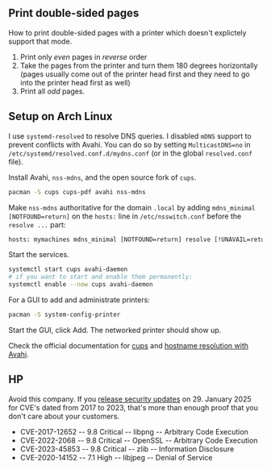 ## Print double-sided pages

How to print double-sided pages with a printer which doesn't explictely support
that mode.

1. Print only *even* pages in *reverse* order
2. Take the pages from the printer and turn them 180 degrees horizontally (pages
   usually come out of the printer head first and they need to go into the
   printer head first as well)
3. Print all *odd* pages.


## Setup on Arch Linux

I use `systemd-resolved` to resolve DNS queries. I disabled `mDNS`
support to prevent conflicts with Avahi. You can do so by setting
`MulticastDNS=no` in `/etc/systemd/resolved.conf.d/mydns.conf` (or in
the global `resolved.conf` file).

Install Avahi, `nss-mdns`, and the open source fork of `cups`.

```sh
pacman -S cups cups-pdf avahi nss-mdns
```

Make `nss-mdns` authoritative for the domain `.local` by adding
`mdns_minimal [NOTFOUND=return]` on the `hosts:` line in
`/etc/nsswitch.conf` before the `resolve ...` part:

```txt
hosts: mymachines mdns_minimal [NOTFOUND=return] resolve [!UNAVAIL=return] files myhostname dns
```

Start the services.

```sh
systemctl start cups avahi-daemon
# if you want to start and enable them permanently:
systemctl enable --now cups avahi-daemon
```

For a GUI to add and administrate printers:

```sh
pacman -S system-config-printer
```

Start the GUI, click Add. The networked printer should show up.

Check the official documentation for
[cups](https://wiki.archlinux.org/title/CUPS) and [hostname resolution
with Avahi](https://wiki.archlinux.org/title/Avahi#Hostname_resolution).

## HP

Avoid this company.
If you
[release security updates](https://support.hp.com/us-en/document/ish_11892982-11893015-16/hpsbpi03995)
on 29. January 2025 for CVE's dated from 2017 to 2023,
that's more than enough proof that you don't care about your customers.

* CVE-2017-12652 -- 9.8 Critical -- libpng -- Arbitrary Code Execution
* CVE-2022-2068 -- 9.8 Critical -- OpenSSL -- Arbitrary Code Execution
* CVE-2023-45853 -- 9.8 Critical -- zlib -- Information Disclosure
* CVE-2020-14152 -- 7.1 High -- libjpeg -- Denial of Service


